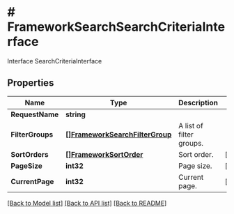 # # FrameworkSearchSearchCriteriaInterface
Interface SearchCriteriaInterface

## Properties 


Name | Type | Description | Notes
------------ | ------------- | ------------- | -------------
**RequestName**| **string** |   |
**FilterGroups**| [**[]FrameworkSearchFilterGroup**](FrameworkSearchFilterGroup.md) | A list of filter groups.  |
**SortOrders**| [**[]FrameworkSortOrder**](FrameworkSortOrder.md) | Sort order.  | [optional]
**PageSize**| **int32** | Page size.  | [optional]
**CurrentPage**| **int32** | Current page.  | [optional]


[[Back to Model list]](../../README.md#models) [[Back to API list]](../../README.md#endpoints) [[Back to README]](../../README.md)

